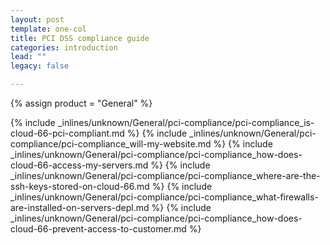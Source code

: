 ```yaml
---
layout: post
template: one-col
title: PCI DSS compliance guide
categories: introduction
lead: ""
legacy: false

---
```

{% assign product = "General" %}

{% include _inlines/unknown/General/pci-compliance/pci-compliance_is-cloud-66-pci-compliant.md %}
{% include _inlines/unknown/General/pci-compliance/pci-compliance_will-my-website.md %}
{% include _inlines/unknown/General/pci-compliance/pci-compliance_how-does-cloud-66-access-my-servers.md %}
{% include _inlines/unknown/General/pci-compliance/pci-compliance_where-are-the-ssh-keys-stored-on-cloud-66.md %}
{% include _inlines/unknown/General/pci-compliance/pci-compliance_what-firewalls-are-installed-on-servers-depl.md %}
{% include _inlines/unknown/General/pci-compliance/pci-compliance_how-does-cloud-66-prevent-access-to-customer.md %}

